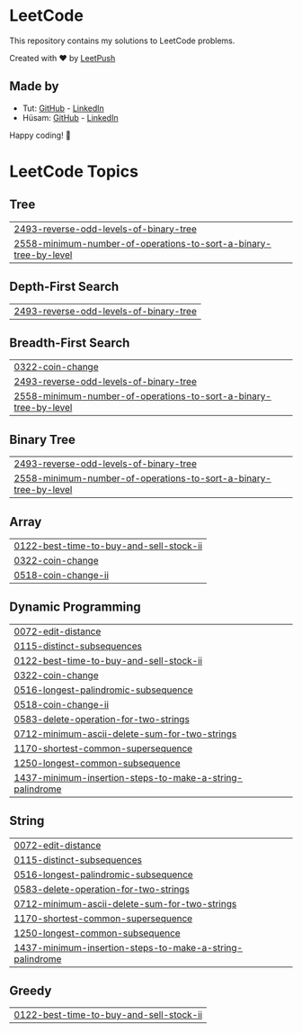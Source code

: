 # LeetCode

This repository contains my solutions to LeetCode problems.

Created with :heart: by [LeetPush](https://github.com/husamahmud/LeetPush)

 ## Made by 
 - Tut: [GitHub](https://github.com/TutTrue) - [LinkedIn](https://www.linkedin.com/in/mahmoud-hamdy-8b6825245/)
 - Hüsam: [GitHub](https://github.com/husamahmud) - [LinkedIn](https://www.linkedin.com/in/husamahmud/)

 Happy coding! 🚀
<!---LeetCode Topics Start-->
# LeetCode Topics
## Tree
|  |
| ------- |
| [2493-reverse-odd-levels-of-binary-tree](https://github.com/Pathmanaban-Thulasidass/leetcode/tree/master/2493-reverse-odd-levels-of-binary-tree) |
| [2558-minimum-number-of-operations-to-sort-a-binary-tree-by-level](https://github.com/Pathmanaban-Thulasidass/leetcode/tree/master/2558-minimum-number-of-operations-to-sort-a-binary-tree-by-level) |
## Depth-First Search
|  |
| ------- |
| [2493-reverse-odd-levels-of-binary-tree](https://github.com/Pathmanaban-Thulasidass/leetcode/tree/master/2493-reverse-odd-levels-of-binary-tree) |
## Breadth-First Search
|  |
| ------- |
| [0322-coin-change](https://github.com/Pathmanaban-Thulasidass/leetcode/tree/master/0322-coin-change) |
| [2493-reverse-odd-levels-of-binary-tree](https://github.com/Pathmanaban-Thulasidass/leetcode/tree/master/2493-reverse-odd-levels-of-binary-tree) |
| [2558-minimum-number-of-operations-to-sort-a-binary-tree-by-level](https://github.com/Pathmanaban-Thulasidass/leetcode/tree/master/2558-minimum-number-of-operations-to-sort-a-binary-tree-by-level) |
## Binary Tree
|  |
| ------- |
| [2493-reverse-odd-levels-of-binary-tree](https://github.com/Pathmanaban-Thulasidass/leetcode/tree/master/2493-reverse-odd-levels-of-binary-tree) |
| [2558-minimum-number-of-operations-to-sort-a-binary-tree-by-level](https://github.com/Pathmanaban-Thulasidass/leetcode/tree/master/2558-minimum-number-of-operations-to-sort-a-binary-tree-by-level) |
## Array
|  |
| ------- |
| [0122-best-time-to-buy-and-sell-stock-ii](https://github.com/Pathmanaban-Thulasidass/leetcode/tree/master/0122-best-time-to-buy-and-sell-stock-ii) |
| [0322-coin-change](https://github.com/Pathmanaban-Thulasidass/leetcode/tree/master/0322-coin-change) |
| [0518-coin-change-ii](https://github.com/Pathmanaban-Thulasidass/leetcode/tree/master/0518-coin-change-ii) |
## Dynamic Programming
|  |
| ------- |
| [0072-edit-distance](https://github.com/Pathmanaban-Thulasidass/leetcode/tree/master/0072-edit-distance) |
| [0115-distinct-subsequences](https://github.com/Pathmanaban-Thulasidass/leetcode/tree/master/0115-distinct-subsequences) |
| [0122-best-time-to-buy-and-sell-stock-ii](https://github.com/Pathmanaban-Thulasidass/leetcode/tree/master/0122-best-time-to-buy-and-sell-stock-ii) |
| [0322-coin-change](https://github.com/Pathmanaban-Thulasidass/leetcode/tree/master/0322-coin-change) |
| [0516-longest-palindromic-subsequence](https://github.com/Pathmanaban-Thulasidass/leetcode/tree/master/0516-longest-palindromic-subsequence) |
| [0518-coin-change-ii](https://github.com/Pathmanaban-Thulasidass/leetcode/tree/master/0518-coin-change-ii) |
| [0583-delete-operation-for-two-strings](https://github.com/Pathmanaban-Thulasidass/leetcode/tree/master/0583-delete-operation-for-two-strings) |
| [0712-minimum-ascii-delete-sum-for-two-strings](https://github.com/Pathmanaban-Thulasidass/leetcode/tree/master/0712-minimum-ascii-delete-sum-for-two-strings) |
| [1170-shortest-common-supersequence](https://github.com/Pathmanaban-Thulasidass/leetcode/tree/master/1170-shortest-common-supersequence) |
| [1250-longest-common-subsequence](https://github.com/Pathmanaban-Thulasidass/leetcode/tree/master/1250-longest-common-subsequence) |
| [1437-minimum-insertion-steps-to-make-a-string-palindrome](https://github.com/Pathmanaban-Thulasidass/leetcode/tree/master/1437-minimum-insertion-steps-to-make-a-string-palindrome) |
## String
|  |
| ------- |
| [0072-edit-distance](https://github.com/Pathmanaban-Thulasidass/leetcode/tree/master/0072-edit-distance) |
| [0115-distinct-subsequences](https://github.com/Pathmanaban-Thulasidass/leetcode/tree/master/0115-distinct-subsequences) |
| [0516-longest-palindromic-subsequence](https://github.com/Pathmanaban-Thulasidass/leetcode/tree/master/0516-longest-palindromic-subsequence) |
| [0583-delete-operation-for-two-strings](https://github.com/Pathmanaban-Thulasidass/leetcode/tree/master/0583-delete-operation-for-two-strings) |
| [0712-minimum-ascii-delete-sum-for-two-strings](https://github.com/Pathmanaban-Thulasidass/leetcode/tree/master/0712-minimum-ascii-delete-sum-for-two-strings) |
| [1170-shortest-common-supersequence](https://github.com/Pathmanaban-Thulasidass/leetcode/tree/master/1170-shortest-common-supersequence) |
| [1250-longest-common-subsequence](https://github.com/Pathmanaban-Thulasidass/leetcode/tree/master/1250-longest-common-subsequence) |
| [1437-minimum-insertion-steps-to-make-a-string-palindrome](https://github.com/Pathmanaban-Thulasidass/leetcode/tree/master/1437-minimum-insertion-steps-to-make-a-string-palindrome) |
## Greedy
|  |
| ------- |
| [0122-best-time-to-buy-and-sell-stock-ii](https://github.com/Pathmanaban-Thulasidass/leetcode/tree/master/0122-best-time-to-buy-and-sell-stock-ii) |
<!---LeetCode Topics End-->